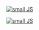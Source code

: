 [![small JS](http://img.youtube.com/vi/RwCUcN7QC_E/0.jpg)](http://www.youtube.com/watch?v=RwCUcN7QC_E "Part of small JS projects")


[![small JS](http://img.youtube.com/vi/dLj1HTn7Szc/0.jpg)](http://www.youtube.com/watch?v=dLj1HTn7Szc "Second part of small JS projects")